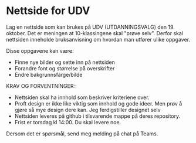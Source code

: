 # Nettside for UDV

Lag en nettside som kan brukes på UDV (UTDANNINGSVALG) den 19. oktober. 
Det er meningen at 10-klassingene skal "prøve selv". Derfor skal nettsiden 
inneholde bruksanvisning om hvordan man utfører ulike oppgaver.

Disse oppgavene kan være:
- Finne nye bilder og sette inn på nettsiden
- Forandre font og størrelse på overskrifter
- Endre bakgrunnsfarge/bilde

KRAV OG FORVENTNINGER::

- Nettsiden skal ha innhold som beskriver kriteriene over. 
- Proft design er ikke like viktig som innhold og gode ideer. Men prøv å gjøre  så mye design dere kan. Jeg ferdigstiller designet selv
- Nettsiden leveres på github i tilsvarende mappe på deres repository. 
- Frist er torsdag kl 14:00. Du skal levere noe. 

Dersom det er spørsmål, send meg melding på chat på Teams.
